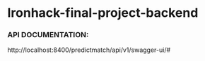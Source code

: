 # Ironhack-final-project-backend

### API DOCUMENTATION:
http://localhost:8400/predictmatch/api/v1/swagger-ui/#